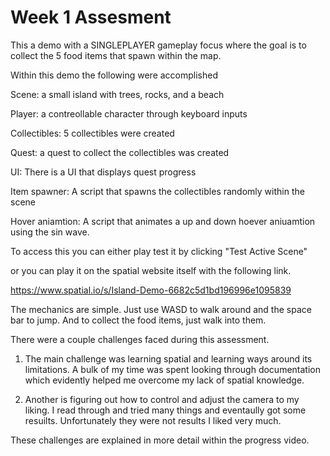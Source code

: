 # Week 1 Assesment


This a demo with a SINGLEPLAYER gameplay focus where the goal is to collect the 5 food items that spawn within the map.

Within this demo the following were accomplished

   Scene: a small island with trees, rocks, and a beach
   
   Player: a contreollable character through keyboard inputs
   
   Collectibles: 5 collectibles were created
   
   Quest: a quest to collect the collectibles was created
   
   UI: There is a UI that displays quest progress
   
   Item spawner: A script that spawns the collectibles randomly within the scene
   
   Hover aniamtion: A script that animates a up and down hoever aniuamtion using the sin wave.
   
To access this you can either play test it by clicking "Test Active Scene"
   
or you can play it on the spatial website itself with the following link.

https://www.spatial.io/s/Island-Demo-6682c5d1bd196996e1095839
   
The mechanics are simple.
Just use WASD to walk around and the space bar to jump. 
And to collect the food items, just walk into them.

There were a couple challenges faced during this assessment. 
   1. The main challenge was learning spatial and learning ways around its limitations.
        A bulk of my time was spent looking through documentation which evidently helped me overcome my lack of spatial knowledge.

   2. Another is figuring out how to control and adjust the camera to my liking. I read through and tried many things and eventaully got some resuilts. Unfortunately they were not results I liked very much.

These challenges are explained in more detail within the progress video.
